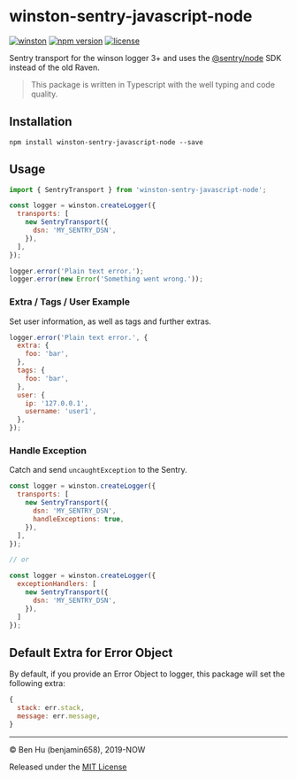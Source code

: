 <!--
  Title: Winston Sentry
  Description: Sentry transport for the winston logger that using the official Sentry SDK for Javascript instead of the old Raven.
  Author: benjamin658
  -->

# winston-sentry-javascript-node

[![winston](https://img.shields.io/badge/winston-3.x+-brightgreen.svg)](https://github.com/winstonjs/winston#handling-uncaught-exceptions-with-winston)
[![npm version](https://badge.fury.io/js/winston-sentry-javascript-node.svg)](https://badge.fury.io/js/winston-sentry-javascript-node)
[![license](https://img.shields.io/github/license/benjamin658/winston-sentry-javascript-node)](https://github.com/benjamin658/winston-sentry-javascript-node/blob/master/License)

Sentry transport for the winson logger 3+ and uses the [@sentry/node](https://github.com/getsentry/sentry-javascript/tree/master/packages/node) SDK instead of the old Raven.

> This package is written in Typescript with the well typing and code quality.

## Installation

`npm install winston-sentry-javascript-node --save`

## Usage

```javascript
import { SentryTransport } from 'winston-sentry-javascript-node';

const logger = winston.createLogger({
  transports: [
    new SentryTransport({
      dsn: 'MY_SENTRY_DSN',
    }),
  ],
});

logger.error('Plain text error.');
logger.error(new Error('Something went wrong.'));
```

### Extra / Tags / User Example

Set user information, as well as tags and further extras.

```javascript
logger.error('Plain text error.', {
  extra: {
    foo: 'bar',
  },
  tags: {
    foo: 'bar',
  },
  user: {
    ip: '127.0.0.1',
    username: 'user1',
  },
});
```

### Handle Exception

Catch and send `uncaughtException` to the Sentry.  

```javascript
const logger = winston.createLogger({
  transports: [
    new SentryTransport({
      dsn: 'MY_SENTRY_DSN',
      handleExceptions: true,
    }),
  ],
});

// or

const logger = winston.createLogger({
  exceptionHandlers: [
    new SentryTransport({
      dsn: 'MY_SENTRY_DSN',
    }),
  ]
});
```

## Default Extra for Error Object

By default, if you provide an Error Object to logger, this package will set the following extra:

```javascript
{
  stack: err.stack,
  message: err.message,
}
```

---

© Ben Hu (benjamin658), 2019-NOW

Released under the [MIT License](https://github.com/benjamin658/winston-sentry-javascript-node/blob/master/LICENSE)
